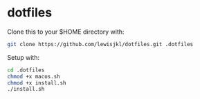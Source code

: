 # dotfiles

Clone this to your $HOME directory with:

```zsh
git clone https://github.com/lewisjkl/dotfiles.git .dotfiles
```

Setup with:

```zsh
cd .dotfiles
chmod +x macos.sh
chmod +x install.sh
./install.sh
```
